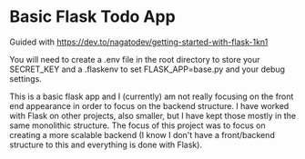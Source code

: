# Basic Flask Todo App


Guided with https://dev.to/nagatodev/getting-started-with-flask-1kn1

You will need to create a .env file in the root directory to store your SECRET_KEY and a .flaskenv to set FLASK_APP=base.py and your debug settings. 

This is a basic flask app and I (currently) am not really focusing on the front end appearance in order to focus on the backend structure. I have worked with Flask on other projects, also smaller, but I have kept those mostly in the same monolithic structure. The focus of this project was to focus on creating a more scalable backend (I know I don't have a front/backend structure to this and everything is done with Flask). 
